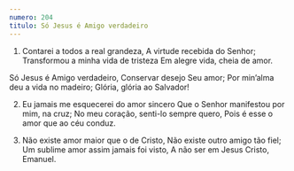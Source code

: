 ```yaml
---
numero: 204
titulo: Só Jesus é Amigo verdadeiro
---
```

1. Contarei a todos a real grandeza,
A virtude recebida do Senhor;
Transformou a minha vida de tristeza
Em alegre vida, cheia de amor.

Só Jesus é Amigo verdadeiro,
Conservar desejo Seu amor;
Por min’alma deu a vida no madeiro;
Glória, glória ao Salvador!

2. Eu jamais me esquecerei do amor sincero
Que o Senhor manifestou por mim, na cruz;
No meu coração, senti-lo sempre quero,
Pois é esse o amor que ao céu conduz.

3. Não existe amor maior que o de Cristo,
Não existe outro amigo tão fiel;
Um sublime amor assim jamais foi visto,
A não ser em Jesus Cristo, Emanuel.
